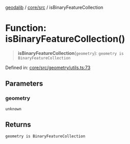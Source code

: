 [geodalib](../../../modules.md) / [core/src](../index.md) / isBinaryFeatureCollection

# Function: isBinaryFeatureCollection()

> **isBinaryFeatureCollection**(`geometry`): `geometry is BinaryFeatureCollection`

Defined in: [core/src/geometry/utils.ts:73](https://github.com/GeoDaCenter/geoda-lib/blob/dd0b55e88e7fa62fd12212664ac5233e391d8b71/js/packages/core/src/geometry/utils.ts#L73)

## Parameters

### geometry

`unknown`

## Returns

`geometry is BinaryFeatureCollection`
